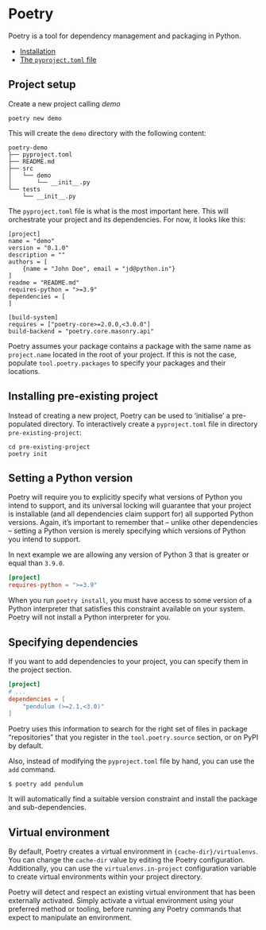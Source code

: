 # Poetry

Poetry is a tool for dependency management and packaging in Python.

* [Installation](installation.md)
* [The `pyproject.toml` file](pyproject_file/index.md)

## Project setup

Create a new project calling _demo_

```shell
poetry new demo
```

This will create the `demo` directory with the following content:

```
poetry-demo
├── pyproject.toml
├── README.md
├── src
│   └── demo
│       └── __init__.py
└── tests
    └── __init__.py
```

The `pyproject.toml` file is what is the most important here. This will orchestrate your
project and its dependencies. For now, it looks like this:

```
[project]
name = "demo"
version = "0.1.0"
description = ""
authors = [
    {name = "John Doe", email = "jd@python.in"}
]
readme = "README.md"
requires-python = ">=3.9"
dependencies = [
]

[build-system]
requires = ["poetry-core>=2.0.0,<3.0.0"]
build-backend = "poetry.core.masonry.api"
```

Poetry assumes your package contains a package with the same name as `project.name`
located in the root of your project. If this is not the case, populate
`tool.poetry.packages` to specify your packages and their locations.

## Installing pre-existing project

Instead of creating a new project, Poetry can be used to ‘initialise’ a pre-populated
directory. To interactively create a `pyproject.toml` file in directory
`pre-existing-project`:

```shell
cd pre-existing-project
poetry init
```

## Setting a Python version

Poetry will require you to explicitly specify what versions of Python you intend to
support, and its universal locking will guarantee that your project is installable (and
all dependencies claim support for) all supported Python versions. Again, it’s important
to remember that – unlike other dependencies – setting a Python version is merely
specifying which versions of Python you intend to support.

In next example we are allowing any version of Python 3 that is greater or equal than
`3.9.0`.

```toml
[project]
requires-python = ">=3.9"
```

When you run `poetry install`, you must have access to some version of a Python
interpreter that satisfies this constraint available on your system. Poetry will not
install a Python interpreter for you.

## Specifying dependencies

If you want to add dependencies to your project, you can specify them in the project
section.

```toml
[project]
# ...
dependencies = [
    "pendulum (>=2.1,<3.0)"
]
```

Poetry uses this information to search for the right set of files in package
“repositories” that you register in the `tool.poetry.source` section, or on PyPI by
default.

Also, instead of modifying the `pyproject.toml` file by hand, you can use the `add`
command.

```shell
$ poetry add pendulum
```

It will automatically find a suitable version constraint and install the package and
sub-dependencies.

## Virtual environment

By default, Poetry creates a virtual environment in `{cache-dir}/virtualenvs`. You can
change the `cache-dir` value by editing the Poetry configuration. Additionally, you can
use the `virtualenvs.in-project` configuration variable to create virtual environments
within your project directory.

Poetry will detect and respect an existing virtual environment that has been externally
activated. Simply activate a virtual environment using your preferred method or tooling,
before running any Poetry commands that expect to manipulate an environment.
